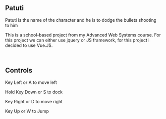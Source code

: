 ## Patuti

Patuti is the name of the character and he is to dodge the bullets shooting to him

This is a school-based project from my Advanced Web Systems course. For this project we can either use jquery or JS framework, for this project i decided to use Vue.JS.

&nbsp;

## Controls

Key Left or A to move left

Hold Key Down or S to dock

Key Right or D to move right

Key Up or W to Jump
